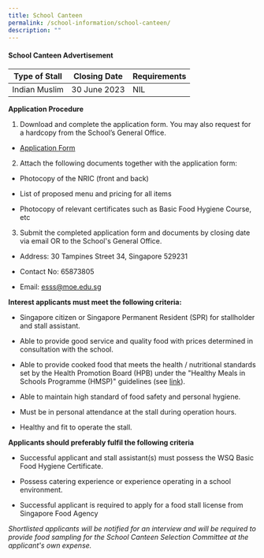 ```yaml
---
title: School Canteen
permalink: /school-information/school-canteen/
description: ""
---
```

#### School Canteen Advertisement

| Type of Stall | Closing Date | Requirements |
| -------- | -------- | -------- |
| Indian Muslim     | 30 June 2023 | NIL     |

**Application Procedure**

1) Download and complete the application form. You may also request for a hardcopy from the School’s General Office.

* [Application Form]()

2) Attach the following documents together with the application form:

* Photocopy of the NRIC (front and back)

* List of proposed menu and pricing for all items

* Photocopy of relevant certificates such as Basic Food Hygiene Course, etc

3) Submit the completed application form and documents by closing date via email OR to the School's General Office.

* Address: 30 Tampines Street 34, Singapore 529231    

* Contact No: 65873805

* Email: esss@moe.edu.sg

**Interest applicants must meet the following criteria:**

* Singapore citizen or Singapore Permanent Resident (SPR) for stallholder and stall assistant.

* Able to provide good service and quality food with prices determined in consultation with the school.

* Able to provide cooked food that meets the health / nutritional standards set by the Health Promotion Board (HPB) under the "Healthy Meals in Schools Programme (HMSP)" guidelines (see [link](https://www.hpb.gov.sg/schools/school-programmes/healthy-meals-in-schools-programme)).

* Able to maintain high standard of food safety and personal hygiene.

* Must be in personal attendance at the stall during operation hours.

* Healthy and fit to operate the stall.

**Applicants should preferably fulfil the following criteria**

*   Successful applicant and stall assistant(s) must possess the WSQ Basic Food Hygiene Certificate.

* Possess catering experience or experience operating in a school environment.

* Successful applicant is required to apply for a food stall license from Singapore Food Agency

*Shortlisted applicants will be notified for an interview and will be required to provide food sampling for the School Canteen Selection Committee at the applicant's own expense.*
